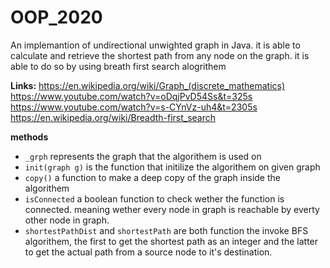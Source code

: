 # OOP_2020
An implemantion of undirectional unwighted graph in Java. it is able to calculate and retrieve the shortest path from any node on the graph.
it is able to do so by using breath first search alogrithem

**Links:**
https://en.wikipedia.org/wiki/Graph_(discrete_mathematics)
https://www.youtube.com/watch?v=oDqjPvD54Ss&t=325s
https://www.youtube.com/watch?v=s-CYnVz-uh4&t=2305s
https://en.wikipedia.org/wiki/Breadth-first_search

**methods**

* `_grph` represents the graph that the algorithem is used on
* `init(graph g)` is the function that initilize the algorithem on given graph
* `copy()` a function to make a deep copy of the graph inside the algorithem
* `isConnected` a boolean function to check wether the function is connected. meaning wether every node in graph is reachable by everty other node in graph.
* `shortestPathDist` and `shortestPath` are both function the invoke BFS algorithem, the first to get the shortest path as an integer and the latter to get the actual path from a source node to it's destination.
